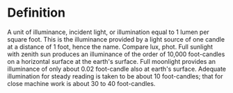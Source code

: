 # Definition

A unit of illuminance, incident light, or illumination equal to 1 lumen
per square foot. This is the illuminance provided by a light source of
one candle at a distance of 1 foot, hence the name. Compare lux, phot.
Full sunlight with zenith sun produces an illuminance of the order of
10,000 foot-candles on a horizontal surface at the earth's surface. Full
moonlight provides an illuminance of only about 0.02 foot-candle also at
earth's surface. Adequate illumination for steady reading is taken to be
about 10 foot-candles; that for close machine work is about 30 to 40
foot-candles.
